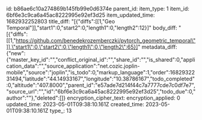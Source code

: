 id: b86ae6c10a274869b145fb99e0d6374e
parent_id: 
item_type: 1
item_id: 6bf6e3c9ca6a45ac8222995e92ef3d25
item_updated_time: 1682932252803
title_diff: "[{\"diffs\":[[1,\"Geo Temporal\"]],\"start1\":0,\"start2\":0,\"length1\":0,\"length2\":12}]"
body_diff: "[{\"diffs\":[[1,\"https://github.com/benedekrozemberczki/pytorch_geometric_temporal\"]],\"start1\":0,\"start2\":0,\"length1\":0,\"length2\":65}]"
metadata_diff: {"new":{"master_key_id":"","conflict_original_id":"","share_id":"","is_shared":0,"application_data":"","source_application":"net.cozic.joplin-mobile","source":"joplin","is_todo":0,"markup_language":1,"order":1682932231494,"latitude":"44.14933167","longitude":"10.38786167","todo_completed":0,"altitude":"407.8000","parent_id":"e57ade7d214f44c7a7777cde7c0df7e7","source_url":"","id":"6bf6e3c9ca6a45ac8222995e92ef3d25","todo_due":0,"author":""},"deleted":[]}
encryption_cipher_text: 
encryption_applied: 0
updated_time: 2023-05-01T09:38:10.161Z
created_time: 2023-05-01T09:38:10.161Z
type_: 13